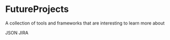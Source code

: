 # FutureProjects
A collection of tools and frameworks that are interesting to learn more about

JSON
JIRA
